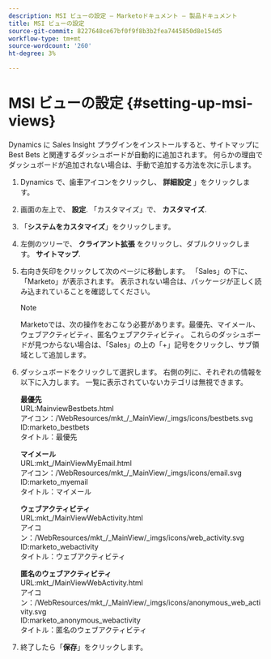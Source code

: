 ```yaml
---
description: MSI ビューの設定 — Marketoドキュメント — 製品ドキュメント
title: MSI ビューの設定
source-git-commit: 8227648ce67bf0f9f8b3b2fea7445850d8e154d5
workflow-type: tm+mt
source-wordcount: '260'
ht-degree: 3%

---
```


# MSI ビューの設定 {#setting-up-msi-views}

Dynamics に Sales Insight プラグインをインストールすると、サイトマップに Best Bets と関連するダッシュボードが自動的に追加されます。 何らかの理由でダッシュボードが追加されない場合は、手動で追加する方法を次に示します。

1. Dynamics で、歯車アイコンをクリックし、 **詳細設定** 」をクリックします。

1. 画面の左上で、 **設定**. 「カスタマイズ」で、 **カスタマイズ**.

1. 「**システムをカスタマイズ**」をクリックします。

1. 左側のツリーで、 **クライアント拡張** をクリックし、ダブルクリックします。 **サイトマップ**.

1. 右向き矢印をクリックして次のページに移動します。 「Sales」の下に、「Marketo」が表示されます。 表示されない場合は、パッケージが正しく読み込まれていることを確認してください。

   >[!NOTE]
   >
   >Marketoでは、次の操作をおこなう必要があります。最優先、マイメール、ウェブアクティビティ、匿名ウェブアクティビティ。 これらのダッシュボードが見つからない場合は、「Sales」の上の「+」記号をクリックし、サブ領域として追加します。

1. ダッシュボードをクリックして選択します。 右側の列に、それぞれの情報を以下に入力します。 一覧に表示されていないカテゴリは無視できます。

   **最優先**</br>
URL:MainviewBestbets.html</br>
アイコン：/WebResources/mkt_/_MainView/_imgs/icons/bestbets.svg</br>
ID:marketo_bestbets</br>
タイトル：最優先

   **マイメール**</br>
URL:mkt_/MainViewMyEmail.html</br>
アイコン：/WebResources/mkt_/_MainView/_imgs/icons/email.svg</br>
ID:marketo_myemail</br>
タイトル：マイメール

   **ウェブアクティビティ**</br>
URL:mkt_/MainViewWebActivity.html</br>
アイコン：/WebResources/mkt_/_MainView/_imgs/icons/web_activity.svg</br>
ID:marketo_webactivity</br>
タイトル：ウェブアクティビティ

   **匿名のウェブアクティビティ**</br>
URL:mkt_/MainViewWebActivity.html</br>
アイコン：/WebResources/mkt_/_MainView/_imgs/icons/anonymous_web_activity.svg</br>
ID:marketo_anonymous_webactivity</br>
タイトル：匿名のウェブアクティビティ

1. 終了したら「**保存**」をクリックします。
